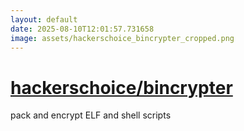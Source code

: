 ```yaml
---
layout: default
date: 2025-08-10T12:01:57.731658
image: assets/hackerschoice_bincrypter_cropped.png
---
```


# [hackerschoice/bincrypter](https://github.com/hackerschoice/bincrypter)

pack and encrypt ELF and shell scripts
